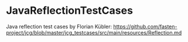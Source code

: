 # JavaReflectionTestCases
Java reflection test cases by Florian Kübler: https://github.com/fasten-project/jcg/blob/master/jcg_testcases/src/main/resources/Reflection.md
